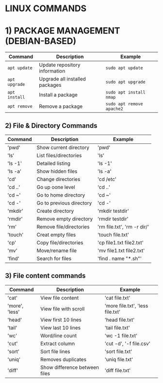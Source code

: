 # LINUX COMMANDS
# 1) PACKAGE MANAGEMENT (DEBIAN-BASED)

| Command | Description | Example |
|----------|--------------|----------|
| `apt update` | Update repository information | `sudo apt update` |
| `apt upgrade` | Upgrade all installed packages | `sudo apt upgrade` |
| `apt install` | Install a package | `sudo apt install nmap` |
| `apt remove` | Remove a package | `sudo apt remove apache2` |

## 2) File & Directory Commands
|Command |Description              |Example                    |
|--------|-------------------------|---------------------------|
|'pwd'   |Show current directory   |'pwd'                      |
|'ls'    |List files/directories   |'ls'                       |
|'ls -1' |Detailed listing         |'ls -1'                    |
|'ls -a' |Show hidden files        |'ls -a'                    |
|'cd'    |Change directories       |'cd /etc'                  |
|'cd ..' |Go up oone level         |'cd ..'                    |
|'cd ~'  |Go to home directory     |'cd ~'                     |
|'cd -'  |Go to previous directory |'cd -'                     |
|'mkdir' |Create directory         |'mkdir testdir'            |
|'rmdir' |Remove empty directory   |'rmdir testdir'            |
|'rm'    |Remove file/directories  |'rm file.txt', 'rm -r dir/'|
|'touch' |Creat empty files        |'touch file.txt'           |
|'cp'    |Copy file/directories    |'cp file1.txt file2.txt'   |
|'mv'    |Move/rename file         |'mv file1.txt file2.txt'   |
|'find'  |Search for files         |'find . name "*.sh"'       |

## 3) File content commands
|Command           |Description                  |Example                         |
|------------------|-----------------------------|--------------------------------|
|'cat'             |View file content            |'cat file.txt'                  |
|'more', 'less'    |View file with scroll        |'more file.txt', 'less file.txt'|
|'head'            |View first 10 lines          |'head file.txt'                 |
|'tail'            |View last 10 lines           |'tail file.txt'                 |
|'wc'              |Word/line count              |'wc -1 file.txt'                |
|'cut'             |Extract column               |'cut -d', '-f file.csv'         |
|'sort'            |Sort file lines              |'sort file.txt'                 |
|'uniq'            |Removes duplicates           |'uniq file.txt'                 |
|'diff'            |Show difference between files|'diff file.txt'                 |
